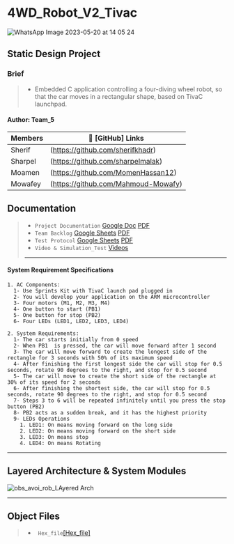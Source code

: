 # 4WD_Robot_V2_Tivac
![WhatsApp Image 2023-05-20 at 14 05 24](https://github.com/sherifkhadr/SPRINTS_Obstacle_Car_Avoidance/assets/60091384/95f43bdf-e554-47d3-b05d-6b227aefff78)


## Static Design Project
### Brief
> - Embedded C application controlling a four-diving wheel robot, so that the car moves in a rectangular shape, based on TivaC launchpad.

#### Author: Team_5 

|     Members    |        🔗 [GitHub] Links               |
|----------------| --------------------------------------- |
|     Sherif     | (https://github.com/sherifkhadr)        |
|     Sharpel    | (https://github.com/sharpelmalak)       |
|     Moamen     | (https://github.com/MomenHassan12)      |
|     Mowafey    | (https://github.com/Mahmoud-Mowafy)     |

## Documentation
> - `Project Documentation`
        [Google Doc](https://docs.google.com/document/d/1IRe-8jyH7wxBTIzXYDLSMfOx0oQpCD-H/edit#heading=h.jicq1xxnfydk)
        [PDF](https://github.com/sherifkhadr/4WD_Robot_V2_Tivac/blob/delivery_branch/01_Documantation/01_4WD_Robot_V2.pdf)
> - `Team Backlog` 
        [Google Sheets](https://docs.google.com/spreadsheets/d/1KqM43krTIfqdNmvoGyEEz4QNa8kiRKZ9E0DTX5FQSQ4/edit#gid=0) 
        [PDF](https://github.com/sherifkhadr/4WD_Robot_V2_Tivac/blob/delivery_branch/01_Documantation/00_Team_Backlog_%204DW.pdf)
> - `Test Protocol` 
      [Google Sheets](https://docs.google.com/spreadsheets/d/10kIZA6aKFztPgfJocvPgrBm-LHv8-SKW6YWS1anJgjs/edit#gid=0) 
      [PDF]()
> - `Video & Simulation_Test` 
      [Videos]() 
> - ---





#### System Requirement Specifications
    1. AC Components:
      1- Use Sprints Kit with TivaC launch pad plugged in
      2- You will develop your application on the ARM microcontroller
      3- Four motors (M1, M2, M3, M4)
      4- One button to start (PB1)
      5- One button for stop (PB2)
      6- Four LEDs (LED1, LED2, LED3, LED4)
    
    2. System Requirements:
      1- The car starts initially from 0 speed
      2- When PB1  is pressed, the car will move forward after 1 second
      3- The car will move forward to create the longest side of the rectangle for 3 seconds with 50% of its maximum speed
      4- After finishing the first longest side the car will stop for 0.5 seconds, rotate 90 degrees to the right, and stop for 0.5 second
      5- The car will move to create the short side of the rectangle at 30% of its speed for 2 seconds
      6- After finishing the shortest side, the car will stop for 0.5 seconds, rotate 90 degrees to the right, and stop for 0.5 second
      7- Steps 3 to 6 will be repeated infinitely until you press the stop button (PB2)
      8- PB2 acts as a sudden break, and it has the highest priority
      9- LEDs Operations
        1. LED1: On means moving forward on the long side
        2. LED2: On means moving forward on the short side
        3. LED3: On means stop
        4. LED4: On means Rotating


-----------------------------------------------------------------------------------------------------------------------------------------------------------------------------------------------------------
## Layered Architecture & System Modules
![obs_avoi_rob_LAyered Arch](https://github.com/sherifkhadr/4WD_Robot_V2_Tivac/assets/60091384/7e4f470c-2fcb-4a9b-86de-d570dd4a5b8a)


-----------------------------------------------------------------------------------------------------------------------------------------------------------------------------------------------------------
## Object Files
> - ` Hex_file`[[Hex_file]](https://github.com/sherifkhadr/4WD_Robot_V2_Tivac/tree/delivery_branch/Hex_File)



